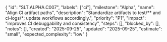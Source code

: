 {
  "id": "SLT.ALPHA.C007",
  "labels": ["ci"],
  "milestone": "Alpha",
  "name": "Align CI artifact paths",
  "description": "Standardize artifacts to test/** and ci-logs/*; update workflows accordingly.",
  "priority": "P1",
  "impact": "improves CI debuggability and consistency",
  "steps": [],
  "blocked_by": [],
  "notes": [],
  "created": "2025-09-25",
  "updated": "2025-09-25",
  "estimate": "small",
  "expected_complexity": "low"
}


